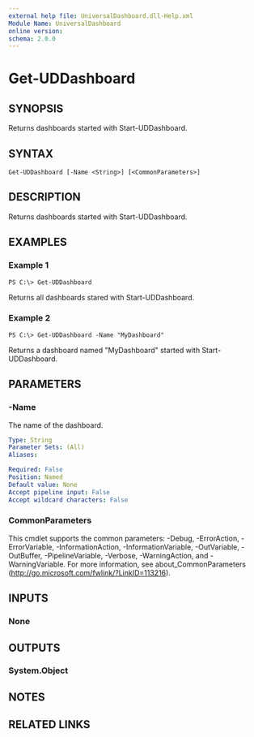 ```yaml
---
external help file: UniversalDashboard.dll-Help.xml
Module Name: UniversalDashboard
online version:
schema: 2.0.0
---
```


# Get-UDDashboard

## SYNOPSIS
Returns dashboards started with Start-UDDashboard.

## SYNTAX

```
Get-UDDashboard [-Name <String>] [<CommonParameters>]
```

## DESCRIPTION
Returns dashboards started with Start-UDDashboard.

## EXAMPLES

### Example 1
```
PS C:\> Get-UDDashboard
```

Returns all dashboards stared with Start-UDDashboard.

### Example 2
```
PS C:\> Get-UDDashboard -Name "MyDashboard"
```

Returns a dashboard named "MyDashboard" started with Start-UDDashboard.

## PARAMETERS

### -Name
The name of the dashboard. 

```yaml
Type: String
Parameter Sets: (All)
Aliases:

Required: False
Position: Named
Default value: None
Accept pipeline input: False
Accept wildcard characters: False
```

### CommonParameters
This cmdlet supports the common parameters: -Debug, -ErrorAction, -ErrorVariable, -InformationAction, -InformationVariable, -OutVariable, -OutBuffer, -PipelineVariable, -Verbose, -WarningAction, and -WarningVariable. For more information, see about_CommonParameters (http://go.microsoft.com/fwlink/?LinkID=113216).

## INPUTS

### None

## OUTPUTS

### System.Object

## NOTES

## RELATED LINKS
